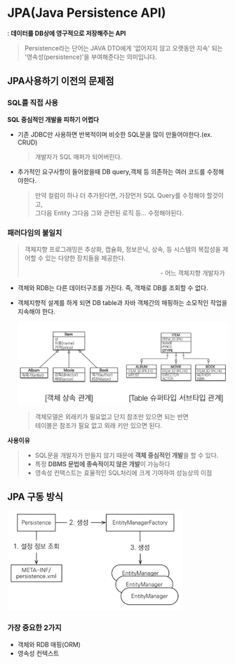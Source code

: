 # JPA(Java Persistence API)
: **데이터를 DB상에 영구적으로 저장해주는 API**
> Persistence라는 단어는 JAVA DTO에게 '없어지지 않고 오랫동안 지속' 되는 '영속성(persistence)'을 부여해준다는 의미입니다.  

## JPA사용하기 이전의 문제점  
### SQL를 직접 사용
**SQL 중심적인 개발을 피하기 어렵다**
- 기존 JDBC만 사용하면 반복적이며 비슷한 SQL문을 많이 만들어야한다.(ex. CRUD)
    > 개발자가 SQL 매퍼가 되어버린다. 
- 추가적인 요구사항이 들어왔을때 DB query,객체 등 의존하는 여러 코드를 수정해야한다.
    > 만약 컬럼이 하나 더 추가된다면, 가장먼저 SQL Query를 수정해야 할것이고,  
    > 그다음 Entity 그다음 그와 관련된 로직 등... 수정해야된다.

### 패러다임의 불일치
> 객체지향 프로그래밍은 추상화, 캡슐화, 정보은닉, 상속, 등 시스템의 복잡성을 제어할 수 있는 다양한 장치들을 제공한다.
> <p align=right>- 어느 객체지향 개발자가&nbsp&nbsp</p>

- 객체와 RDB는 다른 데이터구조를 가진다. 즉, 객채로 DB를 조회할 수 없다.
- 객체지향적 설계를 하게 되면 DB table과 자바 객체간의 매핑하는 소모적인 작업을 지속해야 한다.

    <img width=500px src=./img/jpa-table-object-relation.png>

    >객체모델은 외래키가 필요없고 단지 참조만 있으면 되는 반면  
    >테이블은 참조가 필요 없고 외래 키만 있으면 된다.

**사용이유**
>- SQL문을 개발자가 만들지 않기 때문에 **객체 중심적인 개발**을 할 수 있다.
>- 특정 **DBMS 문법에 종속적이지 않은 개발**이 가능하다
>- 영속성 컨택스트는 효율적인 SQL처리에 크게 기여하여 성능상의 이점

## JPA 구동 방식
<img width=400px src=./img/jpa-work.png>


### 가장 중요한 2가지
- 객체와 RDB 매핑(ORM)
- 영속성 컨텍스트